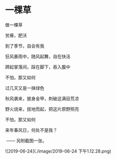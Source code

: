 # 一棵草

做一棵草

贫瘠，肥沃

到了季节，自会有我

狂风暴雨中，随风起舞，自在快活

蹄起掌落间，踩在脚下，吞入腹中

不怕，那又如何

过几天又是一抹绿色

秋风袭来，披身金甲，刺破这满目荒凉

野火烧来，拔地而起，把这片原野照亮

不怕，那又如何

来年春风日，何处不是我？

​		—— 另附截图一张。




![2019-06-24](./image/2019-06-24 下午1.12.28.png)